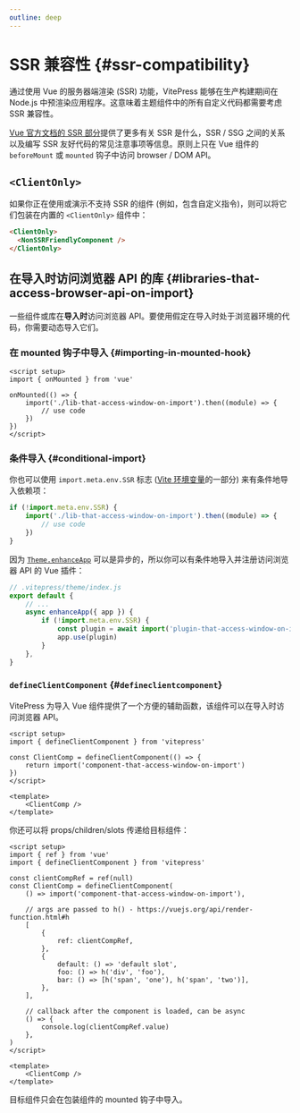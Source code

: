 ```yaml
---
outline: deep
---
```


# SSR 兼容性 {#ssr-compatibility}

通过使用 Vue 的服务器端渲染 (SSR) 功能，VitePress 能够在生产构建期间在 Node.js 中预渲染应用程序。这意味着主题组件中的所有自定义代码都需要考虑 SSR 兼容性。

[Vue 官方文档的 SSR 部分](https://cn.vuejs.org/guide/scaling-up/ssr.html)提供了更多有关 SSR 是什么，SSR / SSG 之间的关系以及编写 SSR 友好代码的常见注意事项等信息。原则上只在 Vue 组件的 `beforeMount` 或 `mounted` 钩子中访问 browser / DOM API。

## `<ClientOnly>`

如果你正在使用或演示不支持 SSR 的组件 (例如，包含自定义指令)，则可以将它们包装在内置的 `<ClientOnly>` 组件中：

```md
<ClientOnly>
  <NonSSRFriendlyComponent />
</ClientOnly>
```

## 在导入时访问浏览器 API 的库 {#libraries-that-access-browser-api-on-import}

一些组件或库在**导入时**访问浏览器 API。要使用假定在导入时处于浏览器环境的代码，你需要动态导入它们。

### 在 mounted 钩子中导入 {#importing-in-mounted-hook}

```vue
<script setup>
import { onMounted } from 'vue'

onMounted(() => {
	import('./lib-that-access-window-on-import').then((module) => {
		// use code
	})
})
</script>
```

### 条件导入 {#conditional-import}

你也可以使用 `import.meta.env.SSR` 标志 ([Vite 环境变量](https://cn.vitejs.dev/guide/env-and-mode.html#env-变量)的一部分) 来有条件地导入依赖项：

```js
if (!import.meta.env.SSR) {
	import('./lib-that-access-window-on-import').then((module) => {
		// use code
	})
}
```

因为 [`Theme.enhanceApp`](./custom-theme#theme-interface) 可以是异步的，所以你可以有条件地导入并注册访问浏览器 API 的 Vue 插件：

```js
// .vitepress/theme/index.js
export default {
	// ...
	async enhanceApp({ app }) {
		if (!import.meta.env.SSR) {
			const plugin = await import('plugin-that-access-window-on-import')
			app.use(plugin)
		}
	},
}
```

### `defineClientComponent` {#`defineclientcomponent`}

VitePress 为导入 Vue 组件提供了一个方便的辅助函数，该组件可以在导入时访问浏览器 API。

```vue
<script setup>
import { defineClientComponent } from 'vitepress'

const ClientComp = defineClientComponent(() => {
	return import('component-that-access-window-on-import')
})
</script>

<template>
	<ClientComp />
</template>
```

你还可以将 props/children/slots 传递给目标组件：

```vue
<script setup>
import { ref } from 'vue'
import { defineClientComponent } from 'vitepress'

const clientCompRef = ref(null)
const ClientComp = defineClientComponent(
	() => import('component-that-access-window-on-import'),

	// args are passed to h() - https://vuejs.org/api/render-function.html#h
	[
		{
			ref: clientCompRef,
		},
		{
			default: () => 'default slot',
			foo: () => h('div', 'foo'),
			bar: () => [h('span', 'one'), h('span', 'two')],
		},
	],

	// callback after the component is loaded, can be async
	() => {
		console.log(clientCompRef.value)
	},
)
</script>

<template>
	<ClientComp />
</template>
```

目标组件只会在包装组件的 mounted 钩子中导入。
